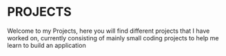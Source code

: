 # PROJECTS
Welcome to my Projects, here you will find different projects that I have worked on, currently consisting of mainly small coding projects to help me learn to build an application

